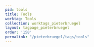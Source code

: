 ```yaml
---
pid: tools
title: Tools
worktag: Tools
collection: worktags_pieterbruegel
layout: tagpage_pieterbruegel
order: '158'
permalink: "/pieterbruegel/tags/tools"
---
```

